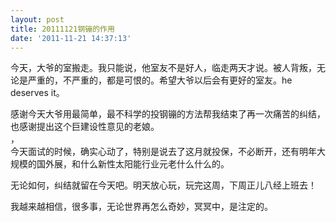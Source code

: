```yaml
---
layout: post
title: 20111121钢镚的作用
date: '2011-11-21 14:37:13'
---
```



 今天，大爷的室搬走。我只能说，他室友不是好人，临走两天才说。被人背叛，无论是严重的，不严重的，都是可恨的。希望大爷以后会有更好的室友。he deserves it。

 感谢今天大爷用最简单，最不科学的投钢镚的方法帮我结束了再一次痛苦的纠结，也感谢提出这个巨建设性意见的老娘。  
 ，  
 今天面试的时候，确实心动了，特别是说去了这月就投保，不必断开，还有明年大规模的国外展，和什么新性太阳能行业元老什么什么的。

 无论如何，纠结就留在今天吧。明天放心玩，玩完这周，下周正儿八经上班去！

 我越来越相信，很多事，无论世界再怎么奇妙，冥冥中，是注定的。


